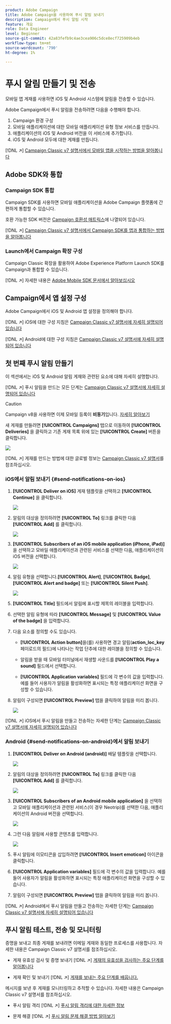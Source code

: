 ```yaml
---
product: Adobe Campaign
title: Adobe Campaign을 사용하여 푸시 알림 보내기
description: Campaign에서 푸시 알림 시작
feature: 개요
role: Data Engineer
level: Beginner
source-git-commit: 42a83fefb9c4ae3cea906c5dce8ecf725909b4eb
workflow-type: tm+mt
source-wordcount: '790'
ht-degree: 1%

---
```


# 푸시 알림 만들기 및 전송

모바일 앱 게재를 사용하면 iOS 및 Android 시스템에 알림을 전송할 수 있습니다.

Adobe Campaign에서 푸시 알림을 전송하려면 다음을 수행해야 합니다.

1. Campaign 환경 구성
1. 모바일 애플리케이션에 대한 모바일 애플리케이션 유형 정보 서비스를 만듭니다.
1. 애플리케이션의 iOS 및 Android 버전을 이 서비스에 추가합니다.
1. iOS 및 Android 모두에 대한 게재를 만듭니다.

[!DNL :arrow_upper_right:]  [Campaign Classic v7 설명서에서 모바일 앱을 시작하는 방법을 알아봅니다](https://experienceleague.adobe.com/docs/campaign-classic/using/sending-messages/sending-push-notifications/about-mobile-app-channel.html)

## Adobe SDK와 통합

### Campaign SDK 통합

Campaign SDK를 사용하면 모바일 애플리케이션을 Adobe Campaign 플랫폼에 간편하게 통합할 수 있습니다.

호환 가능한 SDK 버전은 [Campaign 호환성 매트릭스](../start/compatibility-matrix.md#MobileSDK)에 나열되어 있습니다.

[!DNL :arrow_upper_right:]  [Campaign Classic v7 설명서에서 Campaign SDK를 앱과 통합하는 방법을 알아봅니다](https://experienceleague.adobe.com/docs/campaign-classic/using/sending-messages/sending-push-notifications/integrating-campaign-sdk-into-the-mobile-application.html?lang=en#loading-campaign-sdk)

### Launch에서 Campaign 확장 구성

Campaign Classic 확장을 활용하여 Adobe Experience Platform Launch SDK를 Campaign과 통합할 수 있습니다.

[!DNL :arrow_upper_right:] 자세한 내용은  [Adobe Mobile SDK 문서에서 알아보십시오](https://aep-sdks.gitbook.io/docs/using-mobile-extensions/adobe-campaignclassic)

## Campaign에서 앱 설정 구성

Adobe Campaign에서 iOS 및 Android 앱 설정을 정의해야 합니다.

[!DNL :arrow_upper_right:] iOS에 대한 구성 지침은  [Campaign Classic v7 설명서에 자세히 설명되어 있습니다](https://experienceleague.adobe.com/docs/campaign-classic/using/sending-messages/sending-push-notifications/configure-the-mobile-app/configuring-the-mobile-application.html?lang=en#sending-messages)

[!DNL :arrow_upper_right:] Android에 대한 구성 지침은  [Campaign Classic v7 설명서에 자세히 설명되어 있습니다](https://experienceleague.adobe.com/docs/campaign-classic/using/sending-messages/sending-push-notifications/configure-the-mobile-app/configuring-the-mobile-application-android.html?lang=en#sending-messages)

## 첫 번째 푸시 알림 만들기

이 섹션에서는 iOS 및 Android 알림 게재와 관련된 요소에 대해 자세히 설명합니다.

[!DNL :arrow_upper_right:] 푸시 알림을 만드는 모든 단계는  [Campaign Classic v7 설명서에 자세히 설명되어 있습니다](https://experienceleague.adobe.com/docs/campaign-classic/using/sending-messages/sending-push-notifications/creating-notifications.html?lang=en)

>[!CAUTION]
>
>Campaign v8을 사용하면 이제 모바일 등록이 **비동기**&#x200B;입니다. [자세히 알아보기](../dev/staging.md)

새 게재를 만들려면 **[!UICONTROL Campaigns]** 탭으로 이동하여 **[!UICONTROL Deliveries]** 을 클릭하고 기존 게재 목록 위에 있는 **[!UICONTROL Create]** 버튼을 클릭합니다.

![](assets/delivery_step_1.png)

[!DNL :arrow_upper_right:] 게재를 만드는 방법에 대한 글로벌 정보는  [Campaign Classic v7 설명서](https://experienceleague.adobe.com/docs/campaign-classic/using/sending-messages/key-steps-when-creating-a-delivery/steps-about-delivery-creation-steps.html?lang=en#sending-messages)를 참조하십시오.

### iOS에서 알림 보내기 {#send-notifications-on-ios}

1. **[!UICONTROL Deliver on iOS]** 게재 템플릿을 선택하고 **[!UICONTROL Continue]** 을 클릭합니다.

   ![](assets/push-template-ios.png)

1. 알림의 대상을 정의하려면 **[!UICONTROL To]** 링크를 클릭한 다음 **[!UICONTROL Add]** 를 클릭합니다.

   ![](assets/push-ios-select-target.png)

1. **[!UICONTROL Subscribers of an iOS mobile application (iPhone, iPad)]** 을 선택하고 모바일 애플리케이션과 관련된 서비스를 선택한 다음, 애플리케이션의 iOS 버전을 선택합니다.

   ![](assets/push-ios-subscribers.png)

1. 알림 유형을 선택합니다.**[!UICONTROL Alert]**, **[!UICONTROL Badge]**, **[!UICONTROL Alert and badge]** 또는 **[!UICONTROL Silent Push]**.

   ![](assets/push-ios-alert.png)

1. **[!UICONTROL Title]** 필드에서 알림에 표시할 제목의 레이블을 입력합니다.

1. 선택한 알림 유형에 따라 **[!UICONTROL Message]** 및 **[!UICONTROL Value of the badge]** 을 입력합니다.

1. 다음 요소를 정의할 수도 있습니다.

   * **[!UICONTROL Action button]**&#x200B;을(를) 사용하면 경고 알림(**action_loc_key** 페이로드의 필드)에 나타나는 작업 단추에 대한 레이블을 정의할 수 있습니다.

   * 알림을 받을 때 모바일 터미널에서 재생할 사운드를 **[!UICONTROL Play a sound]** 필드에서 선택합니다.

   * **[!UICONTROL Application variables]** 필드에 각 변수의 값을 입력합니다. 예를 들어 사용자가 알림을 활성화하면 표시되는 특정 애플리케이션 화면을 구성할 수 있습니다.

1. 알림이 구성되면 **[!UICONTROL Preview]** 탭을 클릭하여 알림을 미리 봅니다.

   ![](assets/push-ios-preview.png)

[!DNL :arrow_upper_right:] iOS에서 푸시 알림을 만들고 전송하는 자세한 단계는  [Campaign Classic v7 설명서에 자세히 설명되어 있습니다](https://experienceleague.adobe.com/docs/campaign-classic/using/sending-messages/sending-push-notifications/creating-notifications.html?lang=en#sending-notifications-on-ios)

### Android {#send-notifications-on-android}에서 알림 보내기

1. **[!UICONTROL Deliver on Android (android)]** 배달 템플릿을 선택합니다.

   ![](assets/push-template-android.png)

1. 알림의 대상을 정의하려면 **[!UICONTROL To]** 링크를 클릭한 다음 **[!UICONTROL Add]** 를 클릭합니다.

   ![](assets/push-android-select-target.png)

1. **[!UICONTROL Subscribers of an Android mobile application]** 을 선택하고 모바일 애플리케이션과 관련된 서비스(이 경우 Neotrip)를 선택한 다음, 애플리케이션의 Android 버전을 선택합니다.

   ![](assets/push-ios-subscribers.png)

1. 그런 다음 알림에 사용할 콘텐츠를 입력합니다.

   ![](assets/push-android-content.png)

1. 푸시 알림에 이모티콘을 삽입하려면 **[!UICONTROL Insert emoticon]** 아이콘을 클릭합니다.

1. **[!UICONTROL Application variables]** 필드에 각 변수의 값을 입력합니다. 예를 들어 사용자가 알림을 활성화하면 표시되는 특정 애플리케이션 화면을 구성할 수 있습니다.

1. 알림이 구성되면 **[!UICONTROL Preview]** 탭을 클릭하여 알림을 미리 봅니다.

   <!--![](assets/push-android-preview.png)-->

[!DNL :arrow_upper_right:] Android에서 푸시 알림을 만들고 전송하는 자세한 단계는  [Campaign Classic v7 설명서에 자세히 설명되어 있습니다](https://experienceleague.adobe.com/docs/campaign-classic/using/sending-messages/sending-push-notifications/creating-notifications.html?lang=en#sending-notifications-on-android)

## 푸시 알림 테스트, 전송 및 모니터링

증명을 보내고 최종 게재를 보내려면 이메일 게재와 동일한 프로세스를 사용합니다. 자세한 내용은 Campaign Classic v7 설명서를 참조하십시오.

* 게재 유효성 검사 및 증명 보내기
   [!DNL :arrow_upper_right:] [게재의 유효성을 검사하는 주요 단계를 알아봅니다](https://experienceleague.adobe.com/docs/campaign-classic/using/sending-messages/key-steps-when-creating-a-delivery/steps-validating-the-delivery.html)

* 게재 확인 및 보내기
   [!DNL :arrow_upper_right:] [게재를 보내는 주요 단계를 배웁니다.](https://experienceleague.adobe.com/docs/campaign-classic/using/sending-messages/key-steps-when-creating-a-delivery/steps-sending-the-delivery.html?lang=en)

메시지를 보낸 후 게재를 모니터링하고 추적할 수 있습니다. 자세한 내용은 Campaign Classic v7 설명서를 참조하십시오.

* 푸시 알림 격리
   [!DNL :arrow_upper_right:] [푸시 알림 격리에 대한 자세한 정보](https://experienceleague.adobe.com/docs/campaign-classic/using/sending-messages/monitoring-deliveries/understanding-quarantine-management.html?lang=en#push-notification-quarantines)

* 문제 해결
   [!DNL :arrow_upper_right:] [푸시 알림 문제 해결 방법 알아보기](https://experienceleague.adobe.com/docs/campaign-classic/using/sending-messages/sending-push-notifications/troubleshooting.html?lang=en)